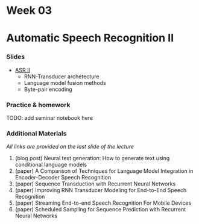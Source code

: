 # Week 03

# Automatic Speech Recognition II

### Slides
* [ASR II](https://docs.google.com/presentation/d/199I9tZyHPRoGf_wCMkyQTJ_NrCMCu_oy_uG8WGPhHuw/edit?usp=sharing)
    * RNN-Transducer archetecture
    * Language model fusion methods
    * Byte-pair encoding
  
### Practice & homework
TODO: add seminar notebook here

### Additional Materials
*All links are provided on the last slide of the lecture*

1) (blog post) Neural text generation: How to generate text using conditional language models
2) (paper) A Comparison of Techniques for Language Model Integration in Encoder-Decoder Speech Recognition
3) (paper) Sequence Transduction with Recurrent Neural Networks
4) (paper) Improving RNN Transducer Modeling for End-to-End Speech Recognition
5) (paper) Streaming End-to-end Speech Recognition For Mobile Devices
6) (paper) Scheduled Sampling for Sequence Prediction with Recurrent Neural Networks
